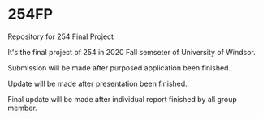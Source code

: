 # 254FP

Repository for 254 Final Project

It's the final project of 254 in 2020 Fall semseter of University of Windsor.

Submission will be made after purposed application been finished. 

Update will be made after presentation been finished.

Final update will be made after individual report finished by all group member.

